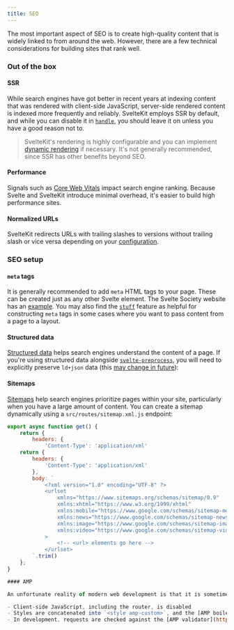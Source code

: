 ```yaml
---
title: SEO
---
```


The most important aspect of SEO is to create high-quality content that is widely linked to from around the web. However, there are a few technical considerations for building sites that rank well.

### Out of the box

#### SSR

While search engines have got better in recent years at indexing content that was rendered with client-side JavaScript, server-side rendered content is indexed more frequently and reliably. SvelteKit employs SSR by default, and while you can disable it in [`handle`](/docs/hooks#handle), you should leave it on unless you have a good reason not to.

> SvelteKit's rendering is highly configurable and you can implement [dynamic rendering](https://developers.google.com/search/docs/advanced/javascript/dynamic-rendering) if necessary. It's not generally recommended, since SSR has other benefits beyond SEO.

#### Performance

Signals such as [Core Web Vitals](https://web.dev/vitals/#core-web-vitals) impact search engine ranking. Because Svelte and SvelteKit introduce minimal overhead, it's easier to build high performance sites.

#### Normalized URLs

SvelteKit redirects URLs with trailing slashes to versions without trailing slash or vice versa depending on your [configuration](configuration#trailingslash).

### SEO setup

#### `meta` tags

It is generally recommended to add `meta` HTML tags to your page. These can be created just as any other Svelte element. The Svelte Society website has an [example](https://github.com/svelte-society/sveltesociety.dev/blob/staging/src/lib/components/Seo.svelte). You may also find the [`stuff`](loading#input-stuff) feature as helpful for constructing `meta` tags in some cases where you want to pass content from a page to a layout.

#### Structured data

[Structured data](https://developers.google.com/search/docs/advanced/structured-data/intro-structured-data) helps search engines understand the content of a page. If you're using structured data alongside [`svelte-preprocess`](https://github.com/sveltejs/svelte-preprocess), you will need to explicitly preserve `ld+json` data (this [may change in future](https://github.com/sveltejs/svelte-preprocess/issues/305)):


#### Sitemaps

[Sitemaps](https://developers.google.com/search/docs/advanced/sitemaps/build-sitemap) help search engines prioritize pages within your site, particularly when you have a large amount of content. You can create a sitemap dynamically using a `src/routes/sitemap.xml.js` endpoint:

```js
export async function get() {
	return {
		headers: {
			'Content-Type': 'application/xml'
	return {
		headers: {
			'Content-Type': 'application/xml'
		},
		body: `
			<?xml version="1.0" encoding="UTF-8" ?>
			<urlset
				xmlns="https://www.sitemaps.org/schemas/sitemap/0.9"
				xmlns:xhtml="https://www.w3.org/1999/xhtml"
				xmlns:mobile="https://www.google.com/schemas/sitemap-mobile/1.0"
				xmlns:news="https://www.google.com/schemas/sitemap-news/0.9"
				xmlns:image="https://www.google.com/schemas/sitemap-image/1.1"
				xmlns:video="https://www.google.com/schemas/sitemap-video/1.1"
			>
				<!-- <url> elements go here -->
			</urlset>
		`.trim()
	};
}

#### AMP

An unfortunate reality of modern web development is that it is sometimes necessary to create an [AMP](https://amp.dev/) version of your site. In SvelteKit this can be done by setting the [`amp`](/docs/configuration#amp) config option, which has the following effects:

- Client-side JavaScript, including the router, is disabled
- Styles are concatenated into `<style amp-custom>`, and the [AMP boilerplate](https://amp.dev/boilerplate/) is injected
- In development, requests are checked against the [AMP validator](https://validator.ampproject.org/) so you get early warning of any errors
